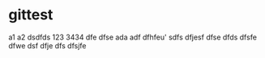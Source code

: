# gittest

a1
a2
dsdfds
123
3434
dfe
dfse
ada
adf
dfhfeu'
sdfs
dfjesf
dfse
dfds
dfsfe
dfwe
dsf
dfje
dfs
dfsjfe
